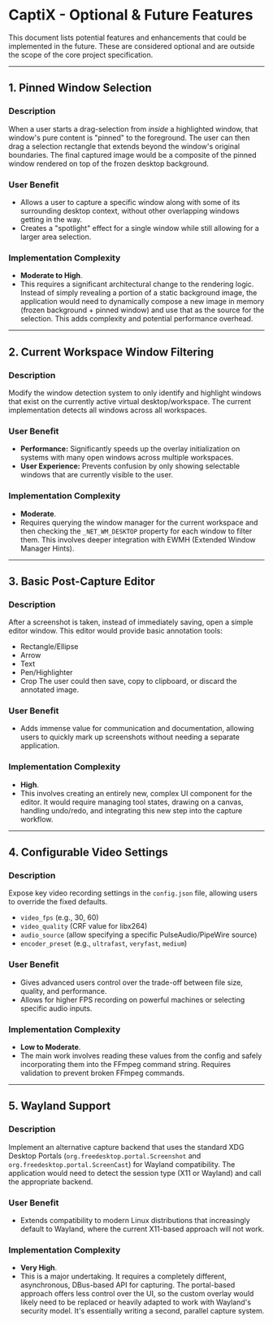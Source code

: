 # CaptiX - Optional & Future Features

This document lists potential features and enhancements that could be implemented in the future. These are considered optional and are outside the scope of the core project specification.

---

## 1. Pinned Window Selection

### Description
When a user starts a drag-selection from *inside* a highlighted window, that window's pure content is "pinned" to the foreground. The user can then drag a selection rectangle that extends beyond the window's original boundaries. The final captured image would be a composite of the pinned window rendered on top of the frozen desktop background.

### User Benefit
- Allows a user to capture a specific window along with some of its surrounding desktop context, without other overlapping windows getting in the way.
- Creates a "spotlight" effect for a single window while still allowing for a larger area selection.

### Implementation Complexity
- **Moderate to High**.
- This requires a significant architectural change to the rendering logic. Instead of simply revealing a portion of a static background image, the application would need to dynamically compose a new image in memory (frozen background + pinned window) and use that as the source for the selection. This adds complexity and potential performance overhead.

---

## 2. Current Workspace Window Filtering

### Description
Modify the window detection system to only identify and highlight windows that exist on the currently active virtual desktop/workspace. The current implementation detects all windows across all workspaces.

### User Benefit
- **Performance:** Significantly speeds up the overlay initialization on systems with many open windows across multiple workspaces.
- **User Experience:** Prevents confusion by only showing selectable windows that are currently visible to the user.

### Implementation Complexity
- **Moderate**.
- Requires querying the window manager for the current workspace and then checking the `_NET_WM_DESKTOP` property for each window to filter them. This involves deeper integration with EWMH (Extended Window Manager Hints).

---

## 3. Basic Post-Capture Editor

### Description
After a screenshot is taken, instead of immediately saving, open a simple editor window. This editor would provide basic annotation tools:
- Rectangle/Ellipse
- Arrow
- Text
- Pen/Highlighter
- Crop
The user could then save, copy to clipboard, or discard the annotated image.

### User Benefit
- Adds immense value for communication and documentation, allowing users to quickly mark up screenshots without needing a separate application.

### Implementation Complexity
- **High**.
- This involves creating an entirely new, complex UI component for the editor. It would require managing tool states, drawing on a canvas, handling undo/redo, and integrating this new step into the capture workflow.

---

## 4. Configurable Video Settings

### Description
Expose key video recording settings in the `config.json` file, allowing users to override the fixed defaults.
- `video_fps` (e.g., 30, 60)
- `video_quality` (CRF value for libx264)
- `audio_source` (allow specifying a specific PulseAudio/PipeWire source)
- `encoder_preset` (e.g., `ultrafast`, `veryfast`, `medium`)

### User Benefit
- Gives advanced users control over the trade-off between file size, quality, and performance.
- Allows for higher FPS recording on powerful machines or selecting specific audio inputs.

### Implementation Complexity
- **Low to Moderate**.
- The main work involves reading these values from the config and safely incorporating them into the FFmpeg command string. Requires validation to prevent broken FFmpeg commands.

---

## 5. Wayland Support

### Description
Implement an alternative capture backend that uses the standard XDG Desktop Portals (`org.freedesktop.portal.Screenshot` and `org.freedesktop.portal.ScreenCast`) for Wayland compatibility. The application would need to detect the session type (X11 or Wayland) and call the appropriate backend.

### User Benefit
- Extends compatibility to modern Linux distributions that increasingly default to Wayland, where the current X11-based approach will not work.

### Implementation Complexity
- **Very High**.
- This is a major undertaking. It requires a completely different, asynchronous, DBus-based API for capturing. The portal-based approach offers less control over the UI, so the custom overlay would likely need to be replaced or heavily adapted to work with Wayland's security model. It's essentially writing a second, parallel capture system.